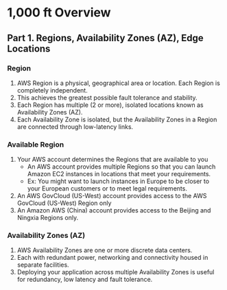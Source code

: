 # 1,000 ft Overview

## Part 1. Regions, Availability Zones (AZ), Edge Locations

### Region

1. AWS Region is a physical, geographical area or location. Each Region is completely independent. 
2. This achieves the greatest possible fault tolerance and stability.
3. Each Region has multiple (2 or more), isolated locations known as Availability Zones (AZ).
4. Each Availability Zone is isolated, but the Availability Zones in a Region are connected through low-latency links.

### Available Region

1. Your AWS account determines the Regions that are available to you
   - An AWS account provides multiple Regions so that you can launch Amazon EC2 instances in locations that meet your requirements. 
   - Ex: You might want to launch instances in Europe to be closer to your European customers or to meet legal requirements.
2. An AWS GovCloud (US-West) account provides access to the AWS GovCloud (US-West) Region only
3. An Amazon AWS (China) account provides access to the Beijing and Ningxia Regions only.

### Availability Zones (AZ)
1. AWS Availability Zones are one or more discrete data centers.
2. Each with redundant power, networking and connectivity housed in separate facilities. 
3. Deploying your application across multiple Availability Zones is useful for redundancy, low latency and fault tolerance.

